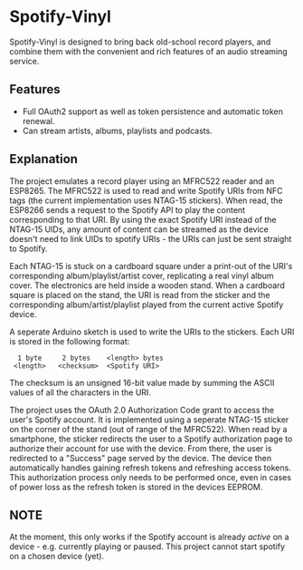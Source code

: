 # Spotify-Vinyl

Spotify-Vinyl is designed to bring back old-school record players, and combine them with the convenient and rich features of an audio streaming service.


## Features
- Full OAuth2 support as well as token persistence and automatic token renewal.
- Can stream artists, albums, playlists and podcasts.



## Explanation
The project emulates a record player using an MFRC522 reader and an ESP8265.
The MFRC522 is used to read and write Spotify URIs from NFC tags (the current implementation uses NTAG-15 stickers). When read, the ESP8266 sends a request to the Spotify API to play the content corresponding to that URI.
By using the exact Spotify URI instead of the NTAG-15 UIDs, any amount of content can be streamed as the device doesn't need to link UIDs to spotify URIs - the URIs can just be sent straight to Spotify.

Each NTAG-15 is stuck on a cardboard square under a print-out of the URI's corresponding album/playlist/artist cover, replicating a real vinyl album cover.
The electronics are held inside a wooden stand. 
When a cardboard square is placed on the stand, the URI is read from the sticker and the corresponding album/artist/playlist played from the current active Spotify device.



A seperate Arduino sketch is used to write the URIs to the stickers. Each URI is stored in the following format:

      1 byte     2 bytes    <length> bytes  
     <length>   <checksum>  <Spotify URI>

The checksum is an unsigned 16-bit value made by summing the ASCII values of all the characters in the URI.

The project uses the OAuth 2.0 Authorization Code grant to access the user's Spotify account. It is implemented using a seperate NTAG-15 sticker on the corner of the stand (out of range of the MFRC522). When read by a smartphone, the sticker redirects the user to a Spotify authorization page to authorize their account for use with the device.
From there, the user is redirected to a "Success" page served by the device. The device then automatically handles gaining refresh tokens and refreshing access tokens. This authorization process only needs to be performed once, even in cases of power loss as the refresh token is stored in the devices EEPROM.


## NOTE
At the moment, this only works if the Spotify account is already _active_ on a device - e.g. currently playing or paused. This project cannot start spotify on a chosen device (yet).


